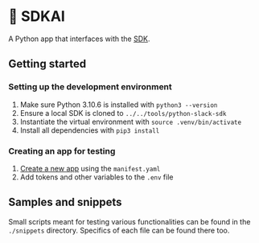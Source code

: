 # 👾 SDKAI

A Python app that interfaces with the [SDK][SDK].

## Getting started

### Setting up the development environment

1. Make sure Python 3.10.6 is installed with `python3 --version`
2. Ensure a local SDK is cloned to `../../tools/python-slack-sdk`
3. Instantiate the virtual environment with `source .venv/bin/activate`
4. Install all dependencies with `pip3 install`

### Creating an app for testing

1. [Create a new app][apps] using the `manifest.yaml`
2. Add tokens and other variables to the `.env` file

## Samples and snippets

Small scripts meant for testing various functionalities can be found in the
`./snippets` directory. Specifics of each file can be found there too.

<!-- a collection of links -->
[SDK]: https://github.com/slackapi/python-slack-sdk
[apps]: https://api.slack.com/apps
